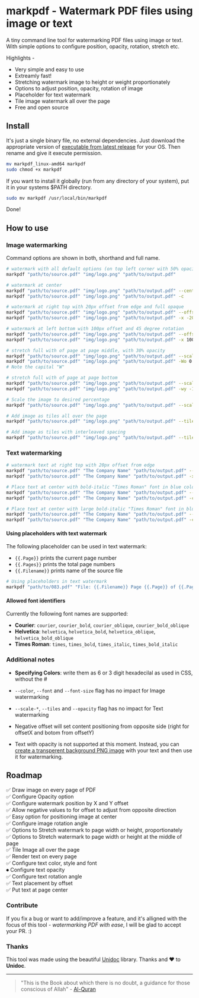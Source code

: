 # markpdf - Watermark PDF files using image or text

A tiny command line tool for watermarking PDF files using image or text. 
With simple options to configure position, opacity, rotation, stretch etc.

Highlights -

- Very simple and easy to use 
- Extreamly fast!
- Stretching watermark image to height or weight proportionately 
- Options to adjust position, opacity, rotation of image
- Placeholder for text watermark
- Tile image watermark all over the page
- Free and open source

## Install

It's just a single binary file, no external dependencies. 
Just download the appropriate version of [executable from latest release](https://github.com/ajaxray/markpdf/releases) for your OS. Then rename and give it execute permission.
```bash
mv markpdf_linux-amd64 markpdf  
sudo chmod +x markpdf
```

If you want to install it globally (run from any directory of your system), put it in your systems $PATH directory.
```bash
sudo mv markpdf /usr/local/bin/markpdf
```
Done! 

## How to use

### Image watermarking

Command options are shown in both, shorthand and full name.

```bash
# watermark with all default options (on top left corner with 50% opacity)
markpdf "path/to/source.pdf" "img/logo.png" "path/to/output.pdf"

# watermark at center
markpdf "path/to/source.pdf" "img/logo.png" "path/to/output.pdf" --center
markpdf "path/to/source.pdf" "img/logo.png" "path/to/output.pdf" -c

# watermark at right top with 20px offset from edge and full opaque
markpdf "path/to/source.pdf" "img/logo.png" "path/to/output.pdf" --offset-x=-20 --offset-y=20 --opacity=1.0
markpdf "path/to/source.pdf" "img/logo.png" "path/to/output.pdf" -x -20 -y 20 -o 1.0

# watermark at left bottom with 100px offset and 45 degree rotation
markpdf "path/to/source.pdf" "img/logo.png" "path/to/output.pdf" --offset-x=100 --offset-y=-100 --angle=45
markpdf "path/to/source.pdf" "img/logo.png" "path/to/output.pdf" -x 100 -y -100 -a 45

# stretch full with of page at page middle, with 30% opacity
markpdf "path/to/source.pdf" "img/logo.png" "path/to/output.pdf" --scale-width-center --opacity=0.3
markpdf "path/to/source.pdf" "img/logo.png" "path/to/output.pdf" -Wo 0.3
# Note the capital "W" 

# stretch full with of page at page bottom
markpdf "path/to/source.pdf" "img/logo.png" "path/to/output.pdf" --scale-width --offset-y=-10
markpdf "path/to/source.pdf" "img/logo.png" "path/to/output.pdf" -wy -10

# Scale the image to desired percentage
markpdf "path/to/source.pdf" "img/logo.png" "path/to/output.pdf" --scale=30

# Add image as tiles all over the page
markpdf "path/to/source.pdf" "img/logo.png" "path/to/output.pdf" --tiles

# Add image as tiles with interleaved spacing
markpdf "path/to/source.pdf" "img/logo.png" "path/to/output.pdf" --tiles --spacing=20
```


### Text watermarking

```bash
# watermark text at right top with 20px offset from edge
markpdf "path/to/source.pdf" "The Company Name" "path/to/output.pdf" --offset-x=-20 --offset-y=20
markpdf "path/to/source.pdf" "The Company Name" "path/to/output.pdf" -x -20 -y 20

# Place text at center with bold-italic "Times Roman" font in blue color
markpdf "path/to/source.pdf" "The Company Name" "path/to/output.pdf" --center --font=times_bold_italic --color=0000FF
markpdf "path/to/source.pdf" "The Company Name" "path/to/output.pdf" -cf times_bold_italic -l 0000FF

# Place text at center with large bold-italic "Times Roman" font in blue color
markpdf "path/to/source.pdf" "The Company Name" "path/to/output.pdf" --center --font=times_bold_italic --font-size=24.0 --color=0000FF
markpdf "path/to/source.pdf" "The Company Name" "path/to/output.pdf" -cf times_bold_italic -s 24.0 -l 0000FF
```

#### Using placeholders with text watermark

The following placeholder can be used in text watermark:
- `{{.Page}}` prints the current page number
- `{{.Pages}}` prints the total page numbers
- `{{.Filename}}` prints name of the source file

```bash
# Using placeholders in text watermark
markpdf "path/to/083.pdf" "File: {{.Filename}} Page {{.Page}} of {{.Pages}}" "path/to/voucher_083.pdf" -x -20 -y 30
```

#### Allowed font identifiers 

Currently the following font names are supported:
- **Courier**:	`courier`, `courier_bold`, `courier_oblique`, `courier_bold_oblique`
- **Helvetica**:	`helvetica`, `helvetica_bold`, `helvetica_oblique`, `helvetica_bold_oblique`
- **Times Roman**:	`times`, `times_bold`, `times_italic`, `times_bold_italic`

### Additional notes

- **Specifying Colors**: write them as 6 or 3 digit hexadecilal as used in CSS, without the #

- `--color`, `--font` and `--font-size` flag has no impact for Image watermarking
- `--scale-*`, `--tiles` and `--opacity` flag has no impact for Text watermarking
- Negative offset will set content positioning from opposite side (right for offsetX and botom from offsetY)
- Text with opacity is not supported at this moment. Instead, you can [create a transperent background PNG image](http://www.picturetopeople.org/text_generator/others/transparent/transparent-text-generator.html) with your text and then use it for watermarking.

## Roadmap

✅ Draw image on every page of PDF  
✅ Configure Opacity option  
✅ Configure watermark position by X and Y offset  
✅ Allow negative values to for offset to adjust from opposite direction  
✅️ Easy option for positioning image at center  
✅ Configure image rotation angle  
✅ Options to Stretch watermark to page width or height, proportionately  
✅ Options to Stretch watermark to page width or height at the middle of page  
✅ Tile Image all over the page  
✅ Render text on every page  
✅ Configure text color, style and font  
⏺ Configure text opacity  
✅ Configure text rotation angle  
✅ Text placement by offset  
✅ Put text at page center  

### Contribute

If you fix a bug or want to add/improve a feature, 
and it's alligned with the focus of this tool - _watermarking PDF with ease_, 
I will be glad to accept your PR. :) 

### Thanks

This tool was made using the beautiful [Unidoc](https://unidoc.io/) library. Thanks and ❤️ to **Unidoc**.

---
> "This is the Book about which there is no doubt, a guidance for those conscious of Allah" - [Al-Quran](http://quran.com)


